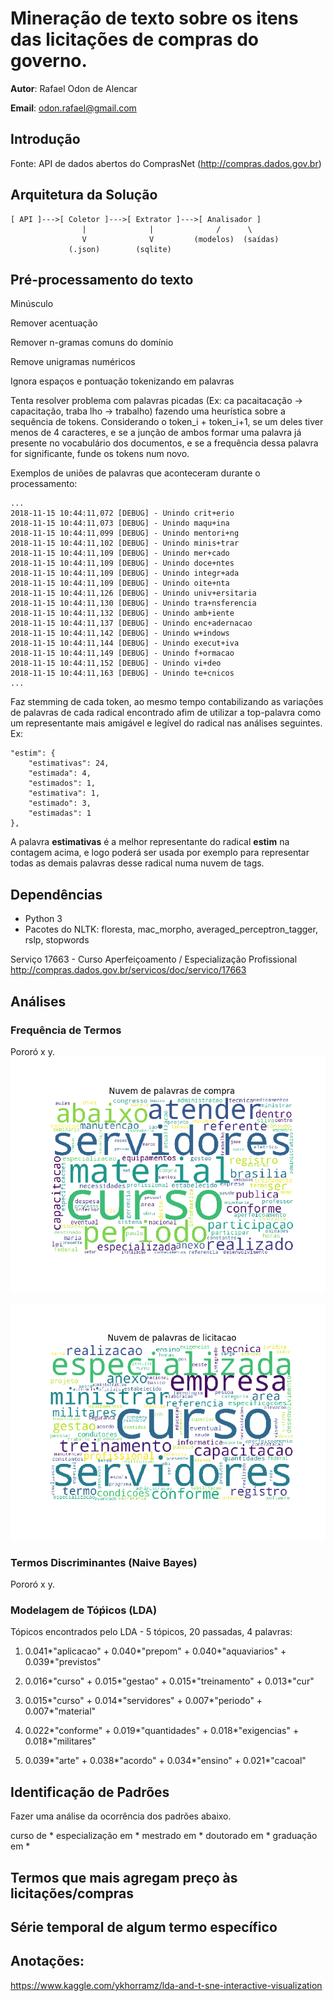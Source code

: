 # Mineração de texto sobre os itens das licitações de compras do governo.

**Autor**: Rafael Odon de Alencar

**Email**: odon.rafael@gmail.com

## Introdução
Fonte: API de dados abertos do ComprasNet (http://compras.dados.gov.br)

## Arquitetura da Solução

                                                    
    [ API ]--->[ Coletor ]--->[ Extrator ]--->[ Analisador ]
                    |              |              /      \
                    V              V         (modelos)  (saídas)
                 (.json)        (sqlite)         

## Pré-processamento do texto

Minúsculo

Remover acentuação 

Remover n-gramas comuns do domínio

Remove unigramas numéricos

Ignora espaços e pontuação tokenizando em palavras

Tenta resolver problema com palavras picadas (Ex: ca pacaitacação -> capacitação, traba lho -> trabalho) fazendo uma heurística sobre a sequência de tokens. Considerando o token_i + token_i+1, se um deles tiver menos de 4 caracteres, e se a junção de ambos formar uma palavra já presente no vocabulário dos documentos, e se a frequência dessa palavra for significante, funde os tokens num novo.

Exemplos de uniões de palavras que aconteceram durante o processamento:

    ...
    2018-11-15 10:44:11,072 [DEBUG] - Unindo crit+erio
    2018-11-15 10:44:11,073 [DEBUG] - Unindo maqu+ina
    2018-11-15 10:44:11,099 [DEBUG] - Unindo mentori+ng
    2018-11-15 10:44:11,102 [DEBUG] - Unindo minis+trar
    2018-11-15 10:44:11,109 [DEBUG] - Unindo mer+cado
    2018-11-15 10:44:11,109 [DEBUG] - Unindo doce+ntes
    2018-11-15 10:44:11,109 [DEBUG] - Unindo integr+ada
    2018-11-15 10:44:11,109 [DEBUG] - Unindo oite+nta
    2018-11-15 10:44:11,126 [DEBUG] - Unindo univ+ersitaria
    2018-11-15 10:44:11,130 [DEBUG] - Unindo tra+nsferencia
    2018-11-15 10:44:11,132 [DEBUG] - Unindo amb+iente
    2018-11-15 10:44:11,137 [DEBUG] - Unindo enc+adernacao
    2018-11-15 10:44:11,142 [DEBUG] - Unindo w+indows
    2018-11-15 10:44:11,144 [DEBUG] - Unindo execut+iva
    2018-11-15 10:44:11,149 [DEBUG] - Unindo f+ormacao
    2018-11-15 10:44:11,152 [DEBUG] - Unindo vi+deo
    2018-11-15 10:44:11,163 [DEBUG] - Unindo te+cnicos
    ...


Faz stemming de cada token, ao mesmo tempo contabilizando as variações de palavras de cada radical encontrado afim de utilizar a top-palavra como um representante mais amigável e legível do radical nas análises seguintes.
Ex:

    "estim": {
        "estimativas": 24,
        "estimada": 4,
        "estimados": 1,
        "estimativa": 1,
        "estimado": 3,
        "estimadas": 1
    },

A palavra **estimativas** é a melhor representante do radical **estim** na contagem acima, e logo poderá ser usada por exemplo para representar todas as demais palavras desse radical numa nuvem de tags.


## Dependências

* Python 3
* Pacotes do NLTK: floresta, mac_morpho, averaged_perceptron_tagger, rslp, stopwords 

Serviço 17663 - Curso Aperfeiçoamento / Especialização Profissional
http://compras.dados.gov.br/servicos/doc/servico/17663

## Análises

### Frequência de Termos
Pororó x y.
![](out/tagcloud_compra.png?raw=true)

![](out/tagcloud_licitacao.png?raw=true)

### Termos Discriminantes (Naive Bayes)
Pororó x y.

### Modelagem de Tóṕicos (LDA)

Tópicos encontrados pelo LDA - 5 tópicos, 20 passadas, 4 palavras:

1. 0.041*"aplicacao" + 0.040*"prepom" + 0.040*"aquaviarios" + 0.039*"previstos"

2. 0.016*"curso" + 0.015*"gestao" + 0.015*"treinamento" + 0.013*"cur"

3. 0.015*"curso" + 0.014*"servidores" + 0.007*"periodo" + 0.007*"material"

4. 0.022*"conforme" + 0.019*"quantidades" + 0.018*"exigencias" + 0.018*"militares"

5. 0.039*"arte" + 0.038*"acordo" + 0.034*"ensino" + 0.021*"cacoal"

## Identificação de Padrões

Fazer uma análise da ocorrência dos padrões abaixo.

curso de *
especialização em *
mestrado em *
doutorado em *
graduação em *

## Termos que mais agregam preço às licitações/compras

## Série temporal de algum termo específico

## Anotações:

https://www.kaggle.com/ykhorramz/lda-and-t-sne-interactive-visualization